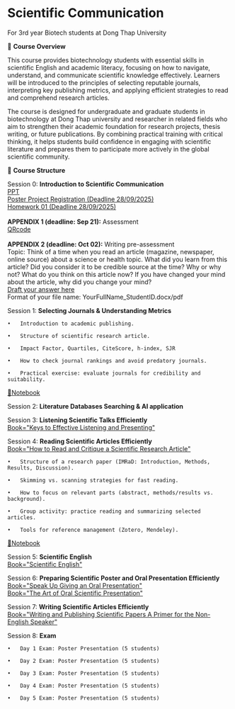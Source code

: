# Scientific Communication
For 3rd year Biotech students at Dong Thap University

🎯 **Course Overview**

This course provides biotechnology students with essential skills in scientific English and academic literacy, focusing on how to navigate, understand, and communicate scientific knowledge effectively. Learners will be introduced to the principles of selecting reputable journals, interpreting key publishing metrics, and applying efficient strategies to read and comprehend research articles.

The course is designed for undergraduate and graduate students in biotechnology at Dong Thap university and researcher in related fields who aim to strengthen their academic foundation for research projects, thesis writing, or future publications. By combining practical training with critical thinking, it helps students build confidence in engaging with scientific literature and prepares them to participate more actively in the global scientific community.

📅 **Course Structure**

Session 0: **Introduction to Scientific Communication**\
		[PPT](https://github.com/luuloi/Scientific-Communication/blob/main/Lecture_overview_2025Sept20.pptx) \
    	[Poster Project Registration (Deadline 28/09/2025)](https://docs.google.com/spreadsheets/d/12YpEbNySqHpNNADEDEMcw-C-NgWBQZ193iHrRU0h5Js/edit?usp=sharing) \
		[Homework 01 (Deadline 28/09/2025)](https://github.com/luuloi/Scientific-Communication/blob/main/Homework01.pptx)\
	\
    	**APPENDIX 1 (deadline: Sep 21):** Assessment\
		[QRcode](images/Journal_metrics/qr_preassessment.png)\
	\
		**APPENDIX 2 (deadline: Oct 02):** Writing pre-assessment\
		Topic: Think of a time when you read an article (magazine, newspaper, online source) about a science or health topic. What did you learn from this article? Did you consider it to be credible source at the time? Why or why not? What do you think on this article now? If you have changed your mind about the article, why did you change your mind?\
		[Draft your answer here](https://drive.google.com/drive/folders/1E6ef-1Vh0rlZMXmhc8RRwWs6CTm8welf?usp=sharing)\
		Format of your file name: YourFullName_StudentID.docx/pdf

Session 1: **Selecting Journals & Understanding Metrics**

 	•	Introduction to academic publishing.

 	•	Structure of scientific research article.

 	•	Impact Factor, Quartiles, CiteScore, h-index, SJR  

 	•	How to check journal rankings and avoid predatory journals.

 	•	Practical exercise: evaluate journals for credibility and suitability.

  [📓Notebook](https://github.com/luuloi/Scientific-Communication/blob/main/Journal_metrrics.ipynb)
	
Session 2: **Literature Databases Searching & AI application**

Session 3: **Listening Scientific Talks Efficiently**\
	[Book="Keys to Effective Listening and Presenting"](Keys_to_Effective_Listening_and_Presenting.pdf)

Session 4: **Reading Scientific Articles Efficiently**\
	[Book="How to Read and Critique a Scientific Research Article"](How_to_Read_and_Critique_a_Scientific_Research_Article_Notes_to_Guide_Students_Reading_Primary_Literature.pdf)
	
	•	Structure of a research paper (IMRaD: Introduction, Methods, Results, Discussion).

	•	Skimming vs. scanning strategies for fast reading.

	•	How to focus on relevant parts (abstract, methods/results vs. background).

	•	Group activity: practice reading and summarizing selected articles.

	•	Tools for reference management (Zotero, Mendeley).

  [📓Notebook](https://github.com/luuloi/Scientific-Communication/blob/main/paper_structures.ipynb)

Session 5: **Scientific English** \
	[Book="Scientific English"](Scientific_English_A_Guide_for_Scientists.pdf)
 
Session 6: **Preparing Scientific Poster and Oral Presentation Efficiently** \
	[Book="Speak Up Giving an Oral Presentation"](Speak_Up_Giving_an_Oral_Presentation.pdf)\
 	[Book="The Art of Oral Scientific Presentation"](The_Art_of_Oral_Scientific_Presentation.pdf)

Session 7: **Writing Scientific Articles Efficiently**\
	[Book="Writing and Publishing Scientific Papers A Primer for the Non-English Speaker"](Writing_and_Publishing_Scientific_Papers_A_Primer_for_the_Non-English_Speaker.pdf)
 
Session 8: **Exam**

	•	Day 1 Exam: Poster Presentation (5 students)
 
	•	Day 2 Exam: Poster Presentation (5 students)
 
	•	Day 3 Exam: Poster Presentation (5 students)
 
	•	Day 4 Exam: Poster Presentation (5 students)

 	•	Day 5 Exam: Poster Presentation (5 students)

